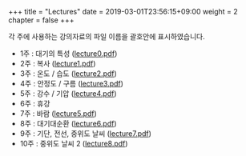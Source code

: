 +++
title = "Lectures"
date = 2019-03-01T23:56:15+09:00
weight = 2
chapter = false
+++

각 주에 사용하는 강의자료의 파일 이름을 괄호안에 표시하였습니다.

+ 1주 : 대기의 특성 ([lecture0.pdf](https://github.com/hajsong/SGS6833/raw/master/docs/lectures/_index.files/lecture0.pdf))
+ 2주 : 복사 ([lecture1.pdf](https://github.com/hajsong/SGS6833/raw/master/docs/lectures/_index.files/lecture1.pdf))
+ 3주 : 온도 / 습도 ([lecture2.pdf](https://github.com/hajsong/SGS6833/raw/master/docs/lectures/_index.files/lecture2.pdf))
+ 4주 : 안정도 / 구름 ([lecture3.pdf](https://github.com/hajsong/SGS6833/raw/master/docs/lectures/_index.files/lecture3.pdf))
+ 5주 : 강수 / 기압 ([lecture4.pdf](https://github.com/hajsong/SGS6833/raw/master/docs/lectures/_index.files/lecture4.pdf))
+ 6주 : 휴강
+ 7주 : 바람 ([lecture5.pdf](https://github.com/hajsong/SGS6833/raw/master/docs/lectures/_index.files/lecture5.pdf))
+ 8주 : 대기대순환 ([lecture6.pdf](https://github.com/hajsong/SGS6833/raw/master/docs/lectures/_index.files/lecture6.pdf))
+ 9주 : 기단, 전선, 중위도 날씨 ([lecture7.pdf](https://github.com/hajsong/SGS6833/raw/master/docs/lectures/_index.files/lecture7.pdf))
+ 10주 : 중위도 날씨 2 ([lecture8.pdf](https://github.com/hajsong/SGS6833/raw/master/docs/lectures/_index.files/lecture8.pdf))
